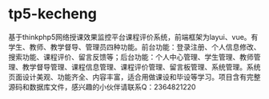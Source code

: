 # tp5-kecheng
基于thinkphp5网络授课效果监控平台课程评价系统，前端框架为layui、vue。有学生、教师、教学督导、管理员四种功能。前台功能：登录注册、个人信息修改、搜索功能、课程评价、留言反馈等；后台功能：个人中心管理、学生管理、教师管理、教学督导管理、课程信息管理、课程评价管理、留言板管理、系统管理。系统页面设计美观、功能齐全、内容丰富，适合用做课设和毕设等学习。项目含有完整源码和数据库文件，感兴趣的小伙伴请联系Q：2364821220
